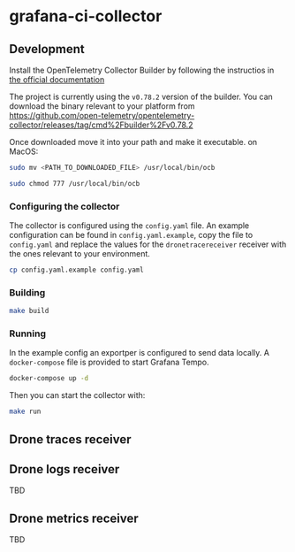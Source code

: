 # grafana-ci-collector

## Development

Install the OpenTelemetry Collector Builder by following the instructios in [the official documentation](https://opentelemetry.io/docs/collector/custom-collector/#step-1---install-the-builder)

The project is currently using the `v0.78.2` version of the builder. You can download the binary relevant to your platform from https://github.com/open-telemetry/opentelemetry-collector/releases/tag/cmd%2Fbuilder%2Fv0.78.2

Once downloaded move it into your path and make it executable. on MacOS:

```bash
sudo mv <PATH_TO_DOWNLOADED_FILE> /usr/local/bin/ocb

sudo chmod 777 /usr/local/bin/ocb
```

### Configuring the collector

The collector is configured using the `config.yaml` file.
An example configuration can be found in `config.yaml.example`, copy the file to `config.yaml` and replace the values for the `dronetracereceiver` receiver with the ones relevant to your environment.

```bash
cp config.yaml.example config.yaml
```

### Building

```bash
make build
```

### Running

In the example config an exportper is configured to send data locally. A `docker-compose` file is provided to start Grafana Tempo.

```bash
docker-compose up -d
```

Then you can start the collector with:

```bash
make run
```

## Drone traces receiver

## Drone logs receiver

TBD

## Drone metrics receiver

TBD
